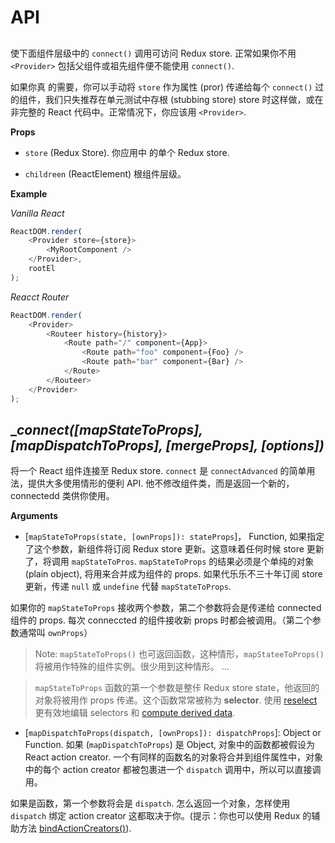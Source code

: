# API

##  __<Provider store>__

使下面组件层级中的 `connect()` 调用可访问 Redux store. 正常如果你不用 `<Provider>` 包括父组件或祖先组件便不能使用 `connect()`.

如果你真 的需要，你可以手动将 `store` 作为属性 (pror) 传递给每个 `connect()` 过的组件，我们只失推荐在单元测试中存根 (stubbing store) store 时这样做，或在非完整的 React 代码中。正常情况下，你应该用 `<Provider>`.

__Props__

- `store` (Redux Store). 你应用中 的单个 Redux store.

- `childreen` (ReactElement) 根组件层级。

__Example__

_Vanilla  React_

```js
ReactDOM.render(
    <Provider store={store}>
        <MyRootComponent />
    </Provider>,
    rootEl
);
```

_Reacct Router_

```js
ReactDOM.render(
    <Provider>
        <Routeer history={history}>
            <Route path="/" component={App}>
                <Route path="foo" component={Foo} />
                <Route path="bar" component={Bar} />
            </Route>
        </Routeer>
    </Provider>
);
```

## __connect([mapStateToProps], [mapDispatchToProps], [mergeProps], [options])_

将一个 React 组件连接至 Redux store. `connect` 是 `connectAdvanced` 的简单用法，提供大多使用情形的便利 API. 他不修改组件类，而是返回一个新的，connectedd 类供你使用。

__Arguments__

- [`mapStateToProps(state, [ownProps]): stateProps`]， Function, 如果指定了这个参数，新组件将订阅 Redux store 更新。这意味着任何时候 store 更新了，将调用 `mapStateToPros`. `mapStateToProps` 的结果必须是个单纯的对象 (plain object), 将用来合并成为组件的 props. 如果代乐乐不三十年订阅 store 更新，传递 `null` 或 `undefine` 代替 `mapStateToProps`.

如果你的 `mapStateToProps` 接收两个参数，第二个参数将会是传递给  connected 组件的 props. 每次 conneccted 的组件接收新 props 时都会被调用。（第二个参数通常叫 `ownProps`）

> Note: `mapStateToProps()` 也可返回函数，这种情形，`mapStateeToProps()` 将被用作特殊的组件实例。很少用到这种情形。
> ...

> `mapStateToProps` 函数的第一个参数是整佧 Redux store state，他返回的对象将被用作  props 传递。这个函数常常被称为 __selector__. 使用 [reselect](https://github.com/reactjs/reselect)更有效地编辑 selectors  和 [compute derived data](https://redux.js.org/recipes/computing-derived-data).

- [`mapDispatchToProps(dispatch, [ownProps]): dispatchProps`]: Object or Function. 如果 (`mapDispatchToProps`) 是 Object, 对象中的函数都被假设为 React action creator. 一个有同样的函数名的对象将合并到组件属性中，对象中的每个 action creator 都被包裹进一个 `dispatch` 调用中，所以可以直接调用。

如果是函数，第一个参数将会是 `dispatch`. 怎么返回一个对象，怎样使用 `dispatch` 绑定 action creator 这都取决于你。(提示：你也可以使用 Redux 的辅助方法 [bindActionCreators()](https://redux.js.org/api-reference/bindactioncreators)).
